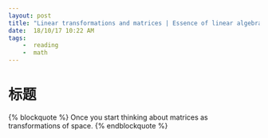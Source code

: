 ```yaml
---
layout: post
title: "Linear transformations and matrices | Essence of linear algebra"
date:  18/10/17 10:22 AM
tags: 
	-  reading
	-  math
---
```

    
# 标题

{% blockquote %}
Once you start thinking about matrices as transformations of space.
{% endblockquote %}